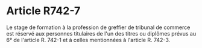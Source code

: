 # Article R742-7

Le stage de formation à la profession de greffier de tribunal de commerce est réservé aux personnes titulaires de l'un des titres ou diplômes prévus au 6° de l'article R. 742-1 et à celles mentionnées à l'article R. 742-3.